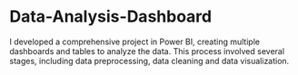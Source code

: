 # Data-Analysis-Dashboard
I developed a comprehensive project in Power BI, creating multiple dashboards and tables to analyze the data. This process involved several stages, including data preprocessing, data cleaning and data visualization.
